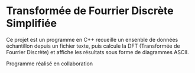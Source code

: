 # Transformée de Fourrier Discrète Simplifiée

Ce projet est un programme en C++ recueille un ensenble de données échantillon depuis un fichier texte, puis calcule la DFT (Transformée de Fourrier Discrète) et affiche les résultats sous forme de diagrammes ASCII.

Programme réalisé en collaboration
